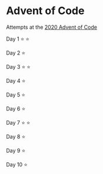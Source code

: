 # Advent of Code

Attempts at the [2020 Advent of Code](https://adventofcode.com/2020)

Day 1 :star: :star:

Day 2 :star:

Day 3 :star: :star:

Day 4 :star:

Day 5 :star:

Day 6 :star:

Day 7 :star: :star:

Day 8 :star:

Day 9 :star:

Day 10 :star:
